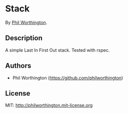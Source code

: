 # Stack

By [Phil Worthington](https://github.com/philworthington).


## Description
A simple Last In First Out stack. Tested with rspec.


## Authors

* Phil Worthington (https://github.com/philworthington)


## License

MIT: http://philworthington.mit-license.org

